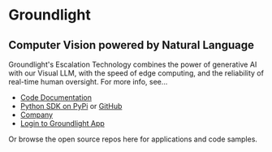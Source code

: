# Groundlight
## Computer Vision powered by Natural Language

Groundlight's Escalation Technology combines the power of generative AI with our Visual LLM, with the speed of edge computing, and the reliability of real-time human oversight.  For more info, see...

- [Code Documentation](https://code.groundlight.ai/python-sdk/docs/getting-started)
- [Python SDK on PyPi](https://pypi.org/project/groundlight/) or [GitHub](https://github.com/groundlight/python-sdk)
- [Company](https://www.groundlight.ai/)
- [Login to Groundlight App](https://app.groundlight.ai/)

Or browse the open source repos here for applications and code samples.
